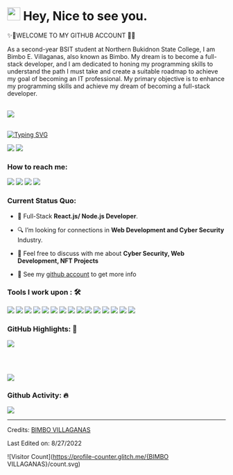 ### <h1><img src="https://emojis.slackmojis.com/emojis/images/1531849430/4246/blob-sunglasses.gif?1531849430" width="30"/> Hey, Nice to see you.
✨🌈WELCOME TO MY GITHUB ACCOUNT 🌈✨</h1>

<!--
**BimboEscoderoVillaganas/BimboEscoderoVillaganas** is a ✨ _special_ ✨ repository because its `README.md` (this file) appears on your GitHub profile.

Here are some ideas to get you started:

- 🔭 I’m currently working on ...
- 🌱 I’m currently learning ...
- 👯 I’m looking to collaborate on ...
- 🤔 I’m looking for help with ...
- 💬 Ask me about ...
- 📫 How to reach me: ...
- 😄 Pronouns: ...
- ⚡ Fun fact: ...
-->

As a second-year BSIT student at Northern Bukidnon State College, I am Bimbo E. Villaganas, also known as Bimbo. My dream is to become a full-stack developer, and I am dedicated to honing my programming skills to understand the path I must take and create a suitable roadmap to achieve my goal of becoming an IT professional. My primary objective is to enhance my programming skills and achieve my dream of becoming a full-stack developer.<br><br>

<a href="https://www.youtube.com/channel/UCFYGxGd90LO7GRtWivusshQ"><img src="https://camo.githubusercontent.com/d79c5549652f9c7690992eb49571d216a70a480681561cbd93bfbfc77c491e54/68747470733a2f2f696d672e736869656c64732e696f2f62616467652f596f75547562652d4646303030303f7374796c653d666f722d7468652d6261646765266c6f676f3d796f7574756265266c6f676f436f6c6f723d7768697465"></a><img><br><br>

[![Typing SVG](https://readme-typing-svg.herokuapp.com?color=%2349F707&lines=I'm+Bimbo+Villaganas+21+years+old;A+Second+Year+BSIT+Student+at+NBSC)](https://git.io/typing-svg)

[![](https://img.shields.io/badge/Gmail-villaganasbimbo143@gmail.com-red)](mailto:villaganasbimbo143@gmail.com) [![](https://img.shields.io/badge/Linkedin-Bimbo%20Villaganas-blue)](https://www.linkedin.com/in/BimboVillaganas/)

### How to reach me: 

<a href="mailto: villaganasbimbo143@gmail.com">

<img src="https://img.shields.io/badge/-villaganasbimbo143@gmail.com-7B83EB?&style=for-the-badge&logo=Microsoft-outlook&logoColor=white" ></a>  <a  href="https://www.instagram.com/bimbo9927/">   <img src="https://img.shields.io/badge/@BIMBO VILLAGANAS-%23E4405F.svg?&style=for-the-badge&logo=instagram&logoColor=white"></a>  <a href="https://www.linkedin.com/in/BIMBOVILLAGANAS/"><img src="https://img.shields.io/badge/BIMBO VILLAGANAS -%230077B5.svg?&style=for-the-badge&logo=linkedin&logoColor=white" ></a>  <a  href="https://github.com/BimboEscoderoVillaganas/"><img src="https://img.shields.io/badge/BIMBO VILLAGANAS .github.io-%2312100E.svg?&style=for-the-badge&logo=safari&logoColor=white"></a>

### Current Status Quo:

- 💼 Full-Stack <strong>React.js/ Node.js Developer</strong>.

- 🔍 I’m looking for connections in <strong>Web Development and Cyber Security</strong> Industry.

- 💬 Feel free to discuss with me about <strong>Cyber Security, Web Development, NFT Projects</strong>

- 👀 See my [github account](https://github.com/BimboEscoderoVillaganas/) to get more info

### Tools I work upon : 🛠

<img src="https://img.shields.io/badge/html5-%23E34F26.svg?style=for-the-badge&logo=html5&logoColor=white">   <img src="https://img.shields.io/badge/css3%20-%2314354C.svg?&style=for-the-badge&logo=css3&logoColor=white">   <img src="https://img.shields.io/badge/javascript%20-%23323330.svg?&style=for-the-badge&logo=javascript&logoColor=%23F7DF1E"> <img src="https://img.shields.io/badge/PHP%20-%23777BB4.svg?&style=for-the-badge&logo=php&logoColor=white">   <img src="https://img.shields.io/badge/react-%2320232a.svg?style=for-the-badge&logo=react&logoColor=%2361DAFB"> <img src="https://img.shields.io/badge/Angular%20-%23DD0031.svg?&style=for-the-badge&logo=angular&logoColor=white"> <img src="https://img.shields.io/badge/Babel-F9DC3e?style=for-the-badge&logo=babel&logoColor=black"> <img src="https://img.shields.io/badge/node.js%20-%23008CC1.svg?&style=for-the-badge&logo=node.js&logoColor=white"> <img src="https://img.shields.io/badge/mongodb%20-%2347A248svg?&style=for-the-badge&logo=mongodb&logoColor=white"> <img src="https://img.shields.io/badge/git%20-%23F05032.svg?&style=for-the-badge&logo=git&logoColor=white"/> <img src="http://img.shields.io/badge/-VS%20Code-000000?style=for-the-badge&logo=Visual-studio-code&logoColor=blue"> <img src="https://img.shields.io/badge/bootstrap-%23563D7C.svg?style=for-the-badge&logo=bootstrap&logoColor=white"> <img src="https://img.shields.io/badge/Canva-%2300C4CC.svg?style=for-the-badge&logo=Canva&logoColor=white"> <img src="https://img.shields.io/badge/figma-%23F24E1E.svg?style=for-the-badge&logo=figma&logoColor=white"> <img src="https://img.shields.io/badge/Eclipse-FE7A16.svg?style=for-the-badge&logo=Eclipse&logoColor=white">

### GitHub Highlights: :blossom:

<a href="https://github.com/BimboEscoderoVillaganas/">

   <img align="center" src="https://github-readme-streak-stats.herokuapp.com/?user=BimboEscoderoVillaganas&theme=buefy-dark&date_format=M%20j%5B%2C%20Y%5D" />

</a><br><br>

<a href="https://github.com/BimboEscoderoVillaganas/">

  <img align="center" src="https://github-readme-stats.vercel.app/api/top-langs/?username=BimboEscoderoVillaganas&langs_count=8&layout=compact&theme=material-palenight&hide=html,Tcl" />

</a>

### Github Activity: 🔥 

<img align="center" src="https://activity-graph.herokuapp.com/graph?username=BimboEscoderoVillaganas&theme=dracula&color=B994E6&bg_color=2B2D3D" />

-----

Credits: [BIMBO VILLAGANAS](https://github.com/BimboEscoderoVillaganas)

Last Edited on: 8/27/2022

![Visitor Count](https://profile-counter.glitch.me/{BIMBO VILLAGANAS}/count.svg)

